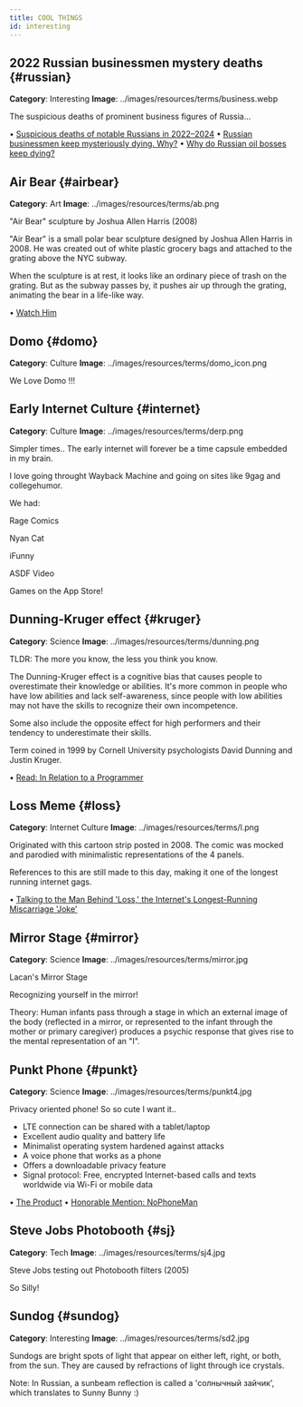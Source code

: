 ```yaml
---
title: COOL THINGS
id: interesting
---
```


## 2022 Russian businessmen mystery deaths {#russian}
**Category**: Interesting
**Image**: ../images/resources/terms/business.webp

The suspicious deaths of prominent business figures of Russia...

• [Suspicious deaths of notable Russians in 2022–2024](https://en.wikipedia.org/wiki/Suspicious_deaths_of_notable_Russians_in_2022%E2%80%932024o)
• [Russian businessmen keep mysteriously dying. Why?](https://www.npr.org/2022/12/29/1146096840/russian-businessmen-keep-mysteriously-dying-why)
• [Why do Russian oil bosses keep dying?](https://theweek.com/business/why-do-russian-oil-bosses-keep-dying)

## Air Bear {#airbear}
**Category**: Art
**Image**: ../images/resources/terms/ab.png

"Air Bear" sculpture by Joshua Allen Harris (2008)

"Air Bear" is a small polar bear sculpture designed by Joshua Allen Harris in 2008. He was created out of white plastic grocery bags and attached to the grating above the NYC subway.

When the sculpture is at rest, it looks like an ordinary piece of trash on the grating. But as the subway passes by, it pushes air up through the grating, animating the bear in a life-like way.

• [Watch Him](https://www.youtube.com/watch?v=v5cb7OUNHro)

## Domo {#domo}
**Category**: Culture
**Image**: ../images/resources/terms/domo_icon.png

We Love Domo !!!

## Early Internet Culture {#internet}
**Category**: Culture
**Image**: ../images/resources/terms/derp.png

Simpler times.. The early internet will forever be a time capsule embedded in my brain.

I love going throught Wayback Machine and going on sites like 9gag and collegehumor.

We had:

Rage Comics

Nyan Cat

iFunny

ASDF Video

Games on the App Store!

## Dunning-Kruger effect {#kruger}
**Category**: Science
**Image**: ../images/resources/terms/dunning.png

TLDR: The more you know, the less you think you know.

The Dunning-Kruger effect is a cognitive bias that causes people to overestimate their knowledge or abilities. It's more common in people who have low abilities and lack self-awareness, since people with low abilities may not have the skills to recognize their own incompetence.

Some also include the opposite effect for high performers and their tendency to underestimate their skills.

Term coined in 1999 by Cornell University psychologists David Dunning and Justin Kruger.

• [Read: In Relation to a Programmer](https://medium.com/geekculture/dunning-kruger-effect-and-journey-of-a-software-engineer-a35f2ff18f1a)

## Loss Meme {#loss}
**Category**: Internet Culture
**Image**: ../images/resources/terms/l.png

Originated with this cartoon strip posted in 2008.
The comic was mocked and parodied with minimalistic representations of the 4 panels.

References to this are still made to this day, making it one of the longest running internet gags.

• [Talking to the Man Behind 'Loss,' the Internet's Longest-Running Miscarriage 'Joke'](https://nymag.com/intelligencer/2015/11/longest-running-miscarriage-meme-on-the-web.html)

## Mirror Stage {#mirror}
**Category**: Science
**Image**: ../images/resources/terms/mirror.jpg

Lacan's Mirror Stage

Recognizing yourself in the mirror!

Theory: Human infants pass through a stage in which an external image of the body (reflected in a mirror, or represented to the infant through the mother or primary caregiver) produces a psychic response that gives rise to the mental representation of an "I".

## Punkt Phone {#punkt}
**Category**: Science
**Image**: ../images/resources/terms/punkt4.jpg

Privacy oriented phone! So so cute I want it..

- LTE connection can be shared with a tablet/laptop
- Excellent audio quality and battery life
- Minimalist operating system hardened against attacks
- A voice phone that works as a phone
- Offers a downloadable privacy feature
- Signal protocol: Free, encrypted Internet-based calls and texts worldwide via Wi-Fi or mobile data

• [The Product](https://www.punkt.ch/en/)
• [Honorable Mention: NoPhoneMan](https://www.nophoneman.com/)

## Steve Jobs Photobooth {#sj}
**Category**: Tech
**Image**: ../images/resources/terms/sj4.jpg

Steve Jobs testing out Photobooth filters (2005)

So Silly!

## Sundog {#sundog}
**Category**: Interesting
**Image**: ../images/resources/terms/sd2.jpg

Sundogs are bright spots of light that appear on either left, right, or both, from the sun. They are caused by refractions of light through ice crystals.

Note: In Russian, a sunbeam reflection is called a 'солнычный зайчик', which translates to Sunny Bunny :)